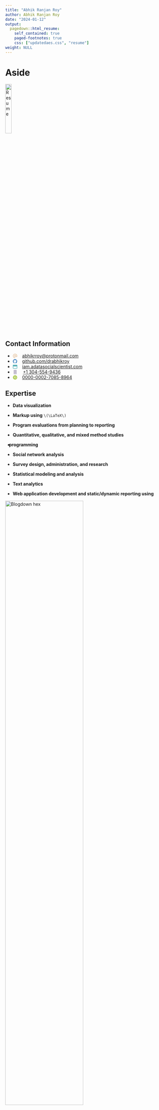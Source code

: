 ```yaml
---
title: "Abhik Ranjan Roy"
author: Abhik Ranjan Roy
date: "2024-01-12"
output:
  pagedown::html_resume:
    self_contained: true
    paged-footnotes: true
    css: ["updatedaes.css", "resume"]
weight: NULL 
---
```


<script src="//yihui.org/js/math-code.js" defer></script>
<script defer
  src="//mathjax.rstudio.com/latest/MathJax.js?config=TeX-MML-AM_CHTML">
</script>
<style type="text/css">
.pagedjs_page:not(:first-of-type) {
  --sidebar-width: 0rem;
  --sidebar-background-color: #ffffff;
  --main-width: calc(var(--content-width) - var(--sidebar-width));
  --decorator-horizontal-margin: 0.2in;
}
</style>

# Aside

<div class="parent">

<a href='resume.pdf' target='_blank'><img class="imontop" src='img/resume-dl-icon.png' alt='Resume' width='20%' class='center'></a>

</div>

## Contact Information

- <svg aria-hidden="true" role="img" viewBox="0 0 512 512" style="height:1em;width:1em;vertical-align:-0.125em;margin-left:auto;margin-right:auto;font-size:inherit;fill:#e7c9a9;overflow:visible;position:relative;"><path d="M256 64C150 64 64 150 64 256s86 192 192 192c17.7 0 32 14.3 32 32s-14.3 32-32 32C114.6 512 0 397.4 0 256S114.6 0 256 0S512 114.6 512 256v32c0 53-43 96-96 96c-29.3 0-55.6-13.2-73.2-33.9C320 371.1 289.5 384 256 384c-70.7 0-128-57.3-128-128s57.3-128 128-128c27.9 0 53.7 8.9 74.7 24.1c5.7-5 13.1-8.1 21.3-8.1c17.7 0 32 14.3 32 32v80 32c0 17.7 14.3 32 32 32s32-14.3 32-32V256c0-106-86-192-192-192zm64 192a64 64 0 1 0 -128 0 64 64 0 1 0 128 0z"/></svg>    abhikrroy@protonmail.com
- <svg aria-hidden="true" role="img" viewBox="0 0 496 512" style="height:1em;width:0.97em;vertical-align:-0.125em;margin-left:auto;margin-right:auto;font-size:inherit;fill:#4183c4;overflow:visible;position:relative;"><path d="M165.9 397.4c0 2-2.3 3.6-5.2 3.6-3.3.3-5.6-1.3-5.6-3.6 0-2 2.3-3.6 5.2-3.6 3-.3 5.6 1.3 5.6 3.6zm-31.1-4.5c-.7 2 1.3 4.3 4.3 4.9 2.6 1 5.6 0 6.2-2s-1.3-4.3-4.3-5.2c-2.6-.7-5.5.3-6.2 2.3zm44.2-1.7c-2.9.7-4.9 2.6-4.6 4.9.3 2 2.9 3.3 5.9 2.6 2.9-.7 4.9-2.6 4.6-4.6-.3-1.9-3-3.2-5.9-2.9zM244.8 8C106.1 8 0 113.3 0 252c0 110.9 69.8 205.8 169.5 239.2 12.8 2.3 17.3-5.6 17.3-12.1 0-6.2-.3-40.4-.3-61.4 0 0-70 15-84.7-29.8 0 0-11.4-29.1-27.8-36.6 0 0-22.9-15.7 1.6-15.4 0 0 24.9 2 38.6 25.8 21.9 38.6 58.6 27.5 72.9 20.9 2.3-16 8.8-27.1 16-33.7-55.9-6.2-112.3-14.3-112.3-110.5 0-27.5 7.6-41.3 23.6-58.9-2.6-6.5-11.1-33.3 2.6-67.9 20.9-6.5 69 27 69 27 20-5.6 41.5-8.5 62.8-8.5s42.8 2.9 62.8 8.5c0 0 48.1-33.6 69-27 13.7 34.7 5.2 61.4 2.6 67.9 16 17.7 25.8 31.5 25.8 58.9 0 96.5-58.9 104.2-114.8 110.5 9.2 7.9 17 22.9 17 46.4 0 33.7-.3 75.4-.3 83.6 0 6.5 4.6 14.4 17.3 12.1C428.2 457.8 496 362.9 496 252 496 113.3 383.5 8 244.8 8zM97.2 352.9c-1.3 1-1 3.3.7 5.2 1.6 1.6 3.9 2.3 5.2 1 1.3-1 1-3.3-.7-5.2-1.6-1.6-3.9-2.3-5.2-1zm-10.8-8.1c-.7 1.3.3 2.9 2.3 3.9 1.6 1 3.6.7 4.3-.7.7-1.3-.3-2.9-2.3-3.9-2-.6-3.6-.3-4.3.7zm32.4 35.6c-1.6 1.3-1 4.3 1.3 6.2 2.3 2.3 5.2 2.6 6.5 1 1.3-1.3.7-4.3-1.3-6.2-2.2-2.3-5.2-2.6-6.5-1zm-11.4-14.7c-1.6 1-1.6 3.6 0 5.9 1.6 2.3 4.3 3.3 5.6 2.3 1.6-1.3 1.6-3.9 0-6.2-1.4-2.3-4-3.3-5.6-2z"/></svg>    [github.com/drabhikroy](https://github.com/drabhikroy)
- <svg aria-hidden="true" role="img" viewBox="0 0 512 512" style="height:1em;width:1em;vertical-align:-0.125em;margin-left:auto;margin-right:auto;font-size:inherit;fill:#5cb2b8;overflow:visible;position:relative;"><path d="M.3 89.5C.1 91.6 0 93.8 0 96V224 416c0 35.3 28.7 64 64 64l384 0c35.3 0 64-28.7 64-64V224 96c0-35.3-28.7-64-64-64H64c-2.2 0-4.4 .1-6.5 .3c-9.2 .9-17.8 3.8-25.5 8.2C21.8 46.5 13.4 55.1 7.7 65.5c-3.9 7.3-6.5 15.4-7.4 24zM48 224H464l0 192c0 8.8-7.2 16-16 16L64 432c-8.8 0-16-7.2-16-16l0-192z"/></svg>    [iam.adatasocialscientist.com](https://iam.asocialdatascientist.com/)
- <svg aria-hidden="true" role="img" viewBox="0 0 384 512" style="height:1em;width:0.75em;vertical-align:-0.125em;margin-left:2.1px;margin-right:auto;font-size:inherit;fill:#c4becf;overflow:visible;position:relative;"><path d="M80 0C44.7 0 16 28.7 16 64V448c0 35.3 28.7 64 64 64H304c35.3 0 64-28.7 64-64V64c0-35.3-28.7-64-64-64H80zm80 432h64c8.8 0 16 7.2 16 16s-7.2 16-16 16H160c-8.8 0-16-7.2-16-16s7.2-16 16-16z"/></svg>     <a href="tel:+1 269-615-8771">+1 304-554-9436</a>
- <svg aria-hidden="true" role="img" viewBox="0 0 512 512" style="height:1em;width:1em;vertical-align:-0.125em;margin-left:auto;margin-right:auto;font-size:inherit;fill:#aecc54;overflow:visible;position:relative;"><path d="M294.75 188.19h-45.92V342h47.47c67.62 0 83.12-51.34 83.12-76.91 0-41.64-26.54-76.9-84.67-76.9zM256 8C119 8 8 119 8 256s111 248 248 248 248-111 248-248S393 8 256 8zm-80.79 360.76h-29.84v-207.5h29.84zm-14.92-231.14a19.57 19.57 0 1 1 19.57-19.57 19.64 19.64 0 0 1-19.57 19.57zM300 369h-81V161.26h80.6c76.73 0 110.44 54.83 110.44 103.85C410 318.39 368.38 369 300 369z"/></svg>    [0000-0002-7085-8964](https://orcid.org/0000-0002-7085-8964)

## Expertise

- <b>Data visualization</b>

- <b>Markup using</b> `\(\LaTeX\)`

- <b>Program evaluations from planning to reporting</b>

- <b>Quantitative, qualitative, and mixed method studies</b>

- <i style="color:#3365B3; margin-left: -7px; margin-right: -5px;" class="fab fa-r-project fa-lg"></i> <b>programming</b>

- <b>Social network analysis</b>

- <b>Survey design, administration, and research</b>

- <b>Statistical modeling and analysis</b>

- <b>Text analytics</b>

- <b>Web application development and static/dynamic reporting using</b>

  <div class="holder">

<div class="left">

<img src='img/blogdown-logo.png' alt='Blogdown hex' width='70%'>

</div>

<div class="middle">

<img src='img/rmarkdown.png' alt='Rmarkdown hex' width='70%'>

</div>

<div class="right">

<img src='img/shiny-logo.png' alt='Shiny hex' width='70%'>

</div>

</div>

# Main

## Abhik Roy

<!--
knitr::asis_output(htmltools::htmlPreserve("
<input type='checkbox' id='switch'>
<div class='app'>
  <div class='body'>
    <div class='main-circle'></div>
      <div class='content'>
        <div class='circle'>
          <div class='crescent'></div>
        </div>
        <label for='switch'>
          <div class='toggle'></div>
          <div class='names'>
            <p class='light'>Light</p>
            <p class='dark'>Dark</p>
          </div>
        </label>
  </div>
</div>
"))
-->

## Education

### Western Michigan University

Ph.D. in Program Evaluation

  Kalamazoo, MI

N/A

### Michigan Technological University

M.S. in Mathematics

  Houghton, MI

N/A

### West Virginia Wesleyan College

B.S. in Mathematics

  Buckhannon, WV

N/A

## <i class="fa-solid fa-pen-to-square" data-fa-mask="fa-solid fa-comment" style="background:white"></i> Professional Experience

### <i>Associate Research Scientist</i>

Indiana University

  Bloomington, IN

Current - 2023

<div class="concise">

- Conducting various program evaluations.

</div>

### <i>Assistant Professor</i>

West Virginia University

  Morgantown, WV

2023 - 2016

- Authored and co-authored 10+ peer-reviewed publications, contributing to various fields including program evaluation.
- Conducted over 20 rigorous evaluations leading to increases in program effectiveness.
- Designed and deployed multiple interactive surveys using HTML, CSS, and JavaScript on the Qualtrics platform, eliciting responses from a total of about 7,000 respondents.
- Extracted and cleaned data from multiple remote sources; developed and published 20+ interactive visualizations for public reporting and client dissemination using Rmarkdown and Shiny.
- Mentored 4 Masters and Doctoral students, guiding them to successful completion of their academic research projects.
- Taught courses in evaluation, measurement, research methods, and survey design, with a focus on data science techniques, to over 500 students.

### <i>Data Analyst</i>

University of Kansas

  Lawrence, KS

2016 - 2014

- Conducted comprehensive studies using qualitative, quantitative, and mixed-methods approaches, and presented findings to senior management, influencing policy changes.
- Crafted tailored evaluations that met the needs of diverse stakeholders, resulting in actionable insights for multiple non-academic departments.
- Designed and administered surveys to over 300 university students and staff, achieving response rates ranging from 47% - 91%.
- Engineered web applications using R and Tableau, streamlining data extraction and visualization processes.
- Spearheaded research initiatives that increased student retention rates by 3% - 5% through predictive statistical modeling.

## <i class="fa-solid fa-shapes" data-fa-mask="fa-solid fa-comment" style="background:white"></i> Select Evaluation Work

### <span class="indented-title"><i>Lead Program Evaluator & Methodologist</i> - Healthy Start Initiative ([*HRSA-19-049*](https://grants.hrsa.gov/2010/Web2External/Interface/Common/EHBDisplayAttachment.aspx?dm_rtc=16&dm_attid=d3c378a4-b07d-48e5-ab36-38f05a7eeb48) Total Award: *\$5,470,000*)</span>

<span class="indented-title">West Virginia University Research Corporation</span>

  Morgantown, WV

Current - 2023

<div class="indented-section">

<div class="concise">

- Conducted process, monitoring, and impact evaluations at the program level.
- Designed and validated survey tools, evaluating the experiences of more than 50 participants.
- Generated two comprehensive internal evaluation documents and prepared an evaluation proposal aimed at federal funding renewal.
- Utilized a mixed-methods design to independently analyze both longitudinal and cross-sectional data, focusing on the smoking cessation efforts of mothers and the experiences of new or distant caretakers/fathers.

</div>

</div>

### <span class="indented-title"><i>Program Evaluator & Mixed Methods Analyst</i> - Teaching Science with Computational Thinking: Preparing Preservice Elementary Educators of the Future STEM Workforce ([*2019-NSF 2142274*](https://www.nsf.gov/awardsearch/showAward?AWD_ID=2142274&HistoricalAwards=false) Total Award: *\$294,958.00*)</span>

<span class="indented-title">West Virginia University</span>

  Morgantown, WV

Current - 2022

<div class="indented-section">

<div class="concise">

- Administered process evaluations for all program activities.
- Created and employed a longitudinal mixed-method study to reduce and analyze more than 50 open-ended survey responses and six interview session transcripts, leveraging thematic/content analyses and techniques including HDBSCAN/t-SNE, k-Means, and PCA.
- Designed and validated two survey tools for assessing progress and evaluating programmatic impact.
- Produced one in-depth internal evaluation document and crafted evaluation summaries for federal reporting purposes.

</div>

</div>

### <i>Community Program Evaluator & Data Scientist</i><br>WVCTSI: West Virginia Clinical and Translational Science Institute ([*2017-NIH 2U54GM104942-02*](https://reporter.nih.gov/project-details/9362155) Total Award: *\$20,000,000*)

West Virginia University

  Morgantown, WV

2022 - 2017

<div class="concise">

- Analyzed extensive datasets using both frequentist and Bayesian methodologies, guiding the direction and activities of eight distinct programs.
- Authored quarterly reports as well as internal and external annual evaluation documents, disseminated both in print and through interactive formats developed in Rmarkdown.
- Crafted over 100 data visualizations and developed over four Shiny applications for internal and public data exploration, including research collaborations using social network analysis, grant activities pulled from the NCBI API crossed with WVCTSI grant numbers, and dissemination of result and changes in practice within and beyond West Virginia.
- Designed and disseminated tailored Qualtrics surveys enhanced with HTML, CSS, and JavaScript, reaching an audience of over 5,000 individuals.
- Led local and multi-site, multi-cluster evaluation studies that influenced five core medical research and community engagement units.
- Mentored six aspiring graduate students in social data science, steering them through successful research endeavors.

</div>

## <i class="fa-solid fa-users" data-fa-mask="fa-solid fa-comment" style="background:white"></i> Memberships

### American Evaluation Association

N/A

N/A

N/A

## Disclaimer

Made with    <i style="color:#3365B3; margin-top: 3px; margin-left: -7px; margin-right: -5px;" class="fab fa-r-project"></i>   : <a href="https://github.com/drabhikroy/Courses/blob/iam/content/en/work/resume-html.Rmd" target="&#39;_blank">Source code</a>. Last updated on January 12, 2024
